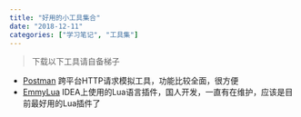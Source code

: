 ```yaml
---
title: "好用的小工具集合"
date: "2018-12-11"
categories: ["学习笔记", "工具集"]
---
```

> 下载以下工具请自备梯子

- [Postman](https://www.getpostman.com/apps)
跨平台HTTP请求模拟工具，功能比较全面，很方便
- [EmmyLua](https://plugins.jetbrains.com/plugin/9768-emmylua)
IDEA上使用的Lua语言插件，国人开发，一直有在维护，应该是目前最好用的Lua插件了 


